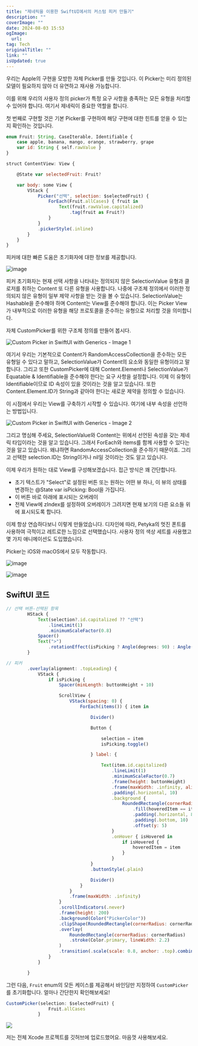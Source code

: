 ```yaml
---
title: "제네릭을 이용한 SwiftUI에서의 커스텀 피커 만들기"
description: ""
coverImage: ""
date: 2024-08-03 15:53
ogImage:
  url:
tag: Tech
originalTitle: ""
link: ""
isUpdated: true
---
```


우리는 Apple의 구현을 모방한 자체 Picker를 만들 것입니다. 이 Picker는 미리 정의된 모델이 필요하지 않아 더 유연하고 재사용 가능합니다.

이를 위해 우리의 사용자 정의 picker가 특정 요구 사항을 충족하는 모든 유형을 처리할 수 있어야 합니다. 여기서 제네릭이 중요한 역할을 합니다.

첫 번째로 구현할 것은 기본 Picker를 구현하여 해당 구현에 대한 힌트를 얻을 수 있는지 확인하는 것입니다.

```js
enum Fruit: String, CaseIterable, Identifiable {
    case apple, banana, mango, orange, strawberry, grape
    var id: String { self.rawValue }
}

struct ContentView: View {

    @State var selectedFruit: Fruit?

    var body: some View {
        VStack {
            Picker("선택", selection: $selectedFruit) {
                ForEach(Fruit.allCases) { fruit in
                    Text(fruit.rawValue.capitalized)
                        .tag(fruit as Fruit?)
                }
            }
            .pickerStyle(.inline)
        }
    }
}
```

<!-- seedividend - 사각형 -->

<ins class="adsbygoogle"
     style="display:block"
     data-ad-client="ca-pub-4877378276818686"
     data-ad-slot="1898504329"
     data-ad-format="auto"
     data-full-width-responsive="true"></ins>

<script>
     (adsbygoogle = window.adsbygoogle || []).push({});
</script>

피커에 대한 빠른 도움은 초기화자에 대한 정보를 제공합니다.

![image](/assets/img/Custom-Picker-in-SwiftUI-with-Generics_0.png)

피커 초기화자는 현재 선택 사항을 나타내는 정의되지 않은 SelectionValue 유형과 클로저를 취하는 Content 또 다른 유형을 사용합니다. 나중에 구조체 정의에서 이러한 정의되지 않은 유형이 일부 제약 사항을 받는 것을 볼 수 있습니다. SelectionValue는 Hashable을 준수해야 하며 Content는 View를 준수해야 합니다. 이는 Picker View가 내부적으로 이러한 유형을 해당 프로토콜을 준수하는 유형으로 처리할 것을 의미합니다.

자체 CustomPicker를 위한 구조체 정의를 만들어 봅시다.

<!-- seedividend - 사각형 -->

<ins class="adsbygoogle"
     style="display:block"
     data-ad-client="ca-pub-4877378276818686"
     data-ad-slot="1898504329"
     data-ad-format="auto"
     data-full-width-responsive="true"></ins>

<script>
     (adsbygoogle = window.adsbygoogle || []).push({});
</script>

![Custom Picker in SwiftUI with Generics - Image 1](/assets/img/Custom-Picker-in-SwiftUI-with-Generics_1.png)

여기서 우리는 기본적으로 Content가 RandomAccessCollection을 준수하는 모든 유형일 수 있다고 말하고, SelectionValue가 Content의 요소와 동일한 유형이라고 말합니다. 그리고 또한 CustomPicker에 대해 Content.Element나 SelectionValue가 Equatable & Identifiable을 준수해야 한다는 요구 사항을 설정합니다. 이제 이 유형이 Identifiable이므로 ID 속성이 있을 것이라는 것을 알고 있습니다. 또한 Content.Element.ID가 String과 같아야 한다는 새로운 제약을 정의할 수 있습니다.

이 시점에서 우리는 View를 구축하기 시작할 수 있습니다. 여기에 내부 속성을 선언하는 방법입니다.

![Custom Picker in SwiftUI with Generics - Image 2](/assets/img/Custom-Picker-in-SwiftUI-with-Generics_2.png)

<!-- seedividend - 사각형 -->

<ins class="adsbygoogle"
     style="display:block"
     data-ad-client="ca-pub-4877378276818686"
     data-ad-slot="1898504329"
     data-ad-format="auto"
     data-full-width-responsive="true"></ins>

<script>
     (adsbygoogle = window.adsbygoogle || []).push({});
</script>

그리고 명심해 주세요, SelectionValue와 Content는 위에서 선언된 속성을 갖는 제네릭 타입이라는 것을 알고 있습니다. 그래서 ForEach와 items를 함께 사용할 수 있다는 것을 알고 있습니다. 왜냐하면 RandomAccessCollection을 준수하기 때문이죠. 그리고 선택한 selection.ID는 String이거나 nil일 것이라는 것도 알고 있습니다.

이제 우리가 원하는 대로 View를 구성해보겠습니다. 접근 방식은 꽤 간단합니다.

- 초기 텍스트가 "Select"로 설정된 버튼 또는 원하는 어떤 뷰 하나, 이 뷰의 상태를 변경하는 @State var isPicking: Bool을 가집니다.
- 이 버튼 바로 아래에 표시되는 오버레이
- 전체 View에 zIndex를 설정하여 오버레이가 그려지면 현재 보기의 다른 요소들 위에 표시되도록 합니다.

이제 항상 연습하다보니 이렇게 만들었습니다. 디자인에 따라, Petyka의 멋진 폰트를 사용하여 극적이고 레트로한 느낌으로 선택했습니다. 사용자 정의 색상 세트를 사용했고 몇 가지 애니메이션도 도입했습니다.

<!-- seedividend - 사각형 -->

<ins class="adsbygoogle"
     style="display:block"
     data-ad-client="ca-pub-4877378276818686"
     data-ad-slot="1898504329"
     data-ad-format="auto"
     data-full-width-responsive="true"></ins>

<script>
     (adsbygoogle = window.adsbygoogle || []).push({});
</script>

Picker는 iOS와 macOS에서 모두 작동합니다.

![image](https://miro.medium.com/v2/resize:fit:634/1*6gTUUqpCaYyJXviQ_OpsbA.gif)

![image](https://miro.medium.com/v2/resize:fit:634/1*CWPtkjEjsgMEnMeg2mkD1w.gif)

## SwiftUI 코드

<!-- seedividend - 사각형 -->

<ins class="adsbygoogle"
     style="display:block"
     data-ad-client="ca-pub-4877378276818686"
     data-ad-slot="1898504329"
     data-ad-format="auto"
     data-full-width-responsive="true"></ins>

<script>
     (adsbygoogle = window.adsbygoogle || []).push({});
</script>

```js
// 선택 버튼-선택된 항목
        HStack {
            Text(selection?.id.capitalized ?? "선택")
                .lineLimit(1)
                .minimumScaleFactor(0.8)
            Spacer()
            Text(">")
                .rotationEffect(isPicking ? Angle(degrees: 90) : Angle(degrees: -90))
        }
```

```js
// 피커
        .overlay(alignment: .topLeading) {
            VStack {
                if isPicking {
                    Spacer(minLength: buttonHeight + 10)

                    ScrollView {
                        VStack(spacing: 0) {
                            ForEach(items()) { item in

                                Divider()

                                Button {

                                    selection = item
                                    isPicking.toggle()

                                } label: {

                                    Text(item.id.capitalized)
                                        .lineLimit(1)
                                        .minimumScaleFactor(0.7)
                                        .frame(height: buttonHeight)
                                        .frame(maxWidth: .infinity, alignment: .center)
                                        .padding(.horizontal, 10)
                                        .background {
                                            RoundedRectangle(cornerRadius: cornerRadius)
                                                .fill(hoveredItem == item ? Color.accentColor.opacity(0.8) : Color.clear)
                                                .padding(.horizontal, 8)
                                                .padding(.bottom, 10)
                                                .offset(y: 5)
                                        }
                                        .onHover { isHovered in
                                            if isHovered {
                                                hoveredItem = item
                                            }
                                        }
                                }
                                .buttonStyle(.plain)

                                Divider()
                            }
                        }
                        .frame(maxWidth: .infinity)
                    }
                    .scrollIndicators(.never)
                    .frame(height: 200)
                    .background(Color("PickerColor"))
                    .clipShape(RoundedRectangle(cornerRadius: cornerRadius))
                    .overlay(
                        RoundedRectangle(cornerRadius: cornerRadius)
                        .stroke(Color.primary, lineWidth: 2.2)
                    )
                    .transition(.scale(scale: 0.8, anchor: .top).combined(with: .opacity).combined(with: .offset(y: -10)))
                }
            }

        }
```

그런 다음, `Fruit` enum의 모든 케이스를 제공해서 바인딩만 지정하여 `CustomPicker`를 초기화합니다. 얼마나 간단한지 확인해보세요!

```js
CustomPicker(selection: $selectedFruit) {
                Fruit.allCases
            }
```

<!-- seedividend - 사각형 -->

<ins class="adsbygoogle"
     style="display:block"
     data-ad-client="ca-pub-4877378276818686"
     data-ad-slot="1898504329"
     data-ad-format="auto"
     data-full-width-responsive="true"></ins>

<script>
     (adsbygoogle = window.adsbygoogle || []).push({});
</script>

<img src="/assets/img/Custom-Picker-in-SwiftUI-with-Generics_5.png" />

저는 전체 Xcode 프로젝트를 깃허브에 업로드했어요. 마음껏 사용해보세요.
